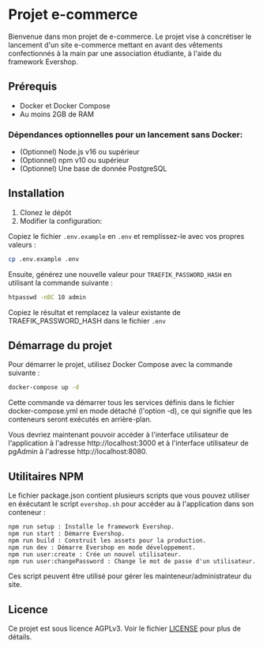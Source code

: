 # Projet e-commerce

Bienvenue dans mon projet de e-commerce. Le projet vise à concrétiser le lancement d'un site e-commerce mettant en avant des vêtements confectionnés à la main par une association étudiante, à l'aide du framework Evershop.

## Prérequis

- Docker et Docker Compose
- Au moins 2GB de RAM

### Dépendances optionnelles pour un lancement sans Docker:

- (Optionnel) Node.js v16 ou supérieur
- (Optionnel) npm v10 ou supérieur
- (Optionnel) Une base de donnée PostgreSQL

## Installation

1. Clonez le dépôt
2. Modifier la configuration:

Copiez le fichier `.env.example` en `.env` et remplissez-le avec vos propres valeurs :

```bash
cp .env.example .env
```

Ensuite, générez une nouvelle valeur pour `TRAEFIK_PASSWORD_HASH` en utilisant la commande suivante :

```bash
htpasswd -nBC 10 admin
```

Copiez le résultat et remplacez la valeur existante de TRAEFIK_PASSWORD_HASH dans le fichier `.env`

## Démarrage du projet

Pour démarrer le projet, utilisez Docker Compose avec la commande suivante :

```bash
docker-compose up -d
```

Cette commande va démarrer tous les services définis dans le fichier docker-compose.yml en mode détaché (l'option -d), ce qui signifie que les conteneurs seront exécutés en arrière-plan.

Vous devriez maintenant pouvoir accéder à l'interface utilisateur de l'application à l'adresse http://localhost:3000 et à l'interface utilisateur de pgAdmin à l'adresse http://localhost:8080.

## Utilitaires NPM

Le fichier package.json contient plusieurs scripts que vous pouvez utiliser en éxécutant le script `evershop.sh` pour accéder au à l'application dans son conteneur :

```
npm run setup : Installe le framework Evershop.
npm run start : Démarre Evershop.
npm run build : Construit les assets pour la production.
npm run dev : Démarre Evershop en mode développement.
npm run user:create : Crée un nouvel utilisateur.
npm run user:changePassword : Change le mot de passe d'un utilisateur.
```

Ces script peuvent être utilisé pour gérer les mainteneur/administrateur du site.

## Licence

Ce projet est sous licence AGPLv3. Voir le fichier [LICENSE](LICENSE) pour plus de détails.
